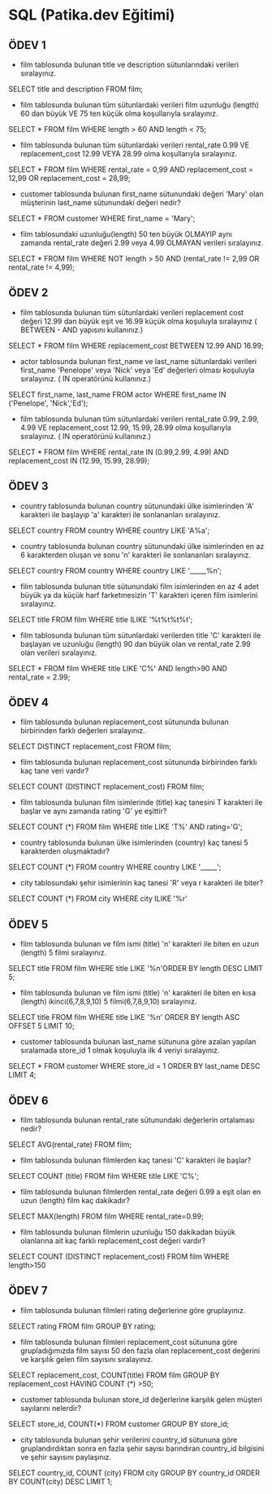 # SQL (Patika.dev Eğitimi)

## ÖDEV 1

- film tablosunda bulunan title ve description sütunlarındaki verileri sıralayınız.

SELECT title and description FROM film;

- film tablosunda bulunan tüm sütunlardaki verileri film uzunluğu (length) 60 dan büyük VE 75 ten küçük olma koşullarıyla sıralayınız.

SELECT * FROM film WHERE length > 60 AND length < 75;

- film tablosunda bulunan tüm sütunlardaki verileri rental_rate 0.99 VE replacement_cost 12.99 VEYA 28.99 olma koşullarıyla sıralayınız.

SELECT * FROM film WHERE rental_rate = 0,99 AND replacement_cost = 12,99 OR replacement_cost = 28,99; 

- customer tablosunda bulunan first_name sütunundaki değeri 'Mary' olan müşterinin last_name sütunundaki değeri nedir?

SELECT * FROM customer WHERE first_name = 'Mary';

- film tablosundaki uzunluğu(length) 50 ten büyük OLMAYIP aynı zamanda rental_rate değeri 2.99 veya 4.99 OLMAYAN verileri sıralayınız.

SELECT * FROM film WHERE NOT length > 50 AND (rental_rate != 2,99 OR rental_rate != 4,99);

## ÖDEV 2

- film tablosunda bulunan tüm sütunlardaki verileri replacement cost değeri 12.99 dan büyük eşit ve 16.99 küçük olma koşuluyla sıralayınız ( BETWEEN - AND yapısını kullanınız.)

SELECT * FROM film WHERE replacement_cost BETWEEN 12.99 AND 16.99;

- actor tablosunda bulunan first_name ve last_name sütunlardaki verileri first_name 'Penelope' veya 'Nick' veya 'Ed' değerleri olması koşuluyla sıralayınız. ( IN operatörünü kullanınız.)

SELECT first_name, last_name FROM actor WHERE first_name IN ('Penelope', 'Nick','Ed');

- film tablosunda bulunan tüm sütunlardaki verileri rental_rate 0.99, 2.99, 4.99 VE replacement_cost 12.99, 15.99, 28.99 olma koşullarıyla sıralayınız. ( IN operatörünü kullanınız.)

SELECT * FROM film WHERE rental_rate IN (0.99,2.99, 4.99) AND replacement_cost IN (12.99, 15.99, 28.99);

## ÖDEV 3

- country tablosunda bulunan country sütunundaki ülke isimlerinden 'A' karakteri ile başlayıp 'a' karakteri ile sonlananları sıralayınız.

SELECT country FROM country WHERE country LIKE 'A%a';

- country tablosunda bulunan country sütunundaki ülke isimlerinden en az 6 karakterden oluşan ve sonu 'n' karakteri ile sonlananları sıralayınız.

SELECT country FROM country WHERE country LIKE '_____%n';

- film tablosunda bulunan title sütunundaki film isimlerinden en az 4 adet büyük ya da küçük harf farketmesizin 'T' karakteri içeren film isimlerini sıralayınız.

SELECT title FROM film WHERE title ILIKE '%t%t%t%t';

- film tablosunda bulunan tüm sütunlardaki verilerden title 'C' karakteri ile başlayan ve uzunluğu (length) 90 dan büyük olan ve rental_rate 2.99 olan verileri sıralayınız.

SELECT * FROM film WHERE title LIKE 'C%' AND length>90 AND rental_rate = 2.99;
  
## ÖDEV 4

- film tablosunda bulunan replacement_cost sütununda bulunan birbirinden farklı değerleri sıralayınız.

SELECT DISTINCT replacement_cost FROM film;

- film tablosunda bulunan replacement_cost sütununda birbirinden farklı kaç tane veri vardır?

SELECT COUNT (DISTINCT replacement_cost) FROM film;

- film tablosunda bulunan film isimlerinde (title) kaç tanesini T karakteri ile başlar ve aynı zamanda rating 'G' ye eşittir?

SELECT COUNT (*) FROM film WHERE title LIKE 'T%' AND rating='G';

- country tablosunda bulunan ülke isimlerinden (country) kaç tanesi 5 karakterden oluşmaktadır?

SELECT COUNT (*) FROM country  WHERE country LIKE '_____';

- city tablosundaki şehir isimlerinin kaç tanesi 'R' veya r karakteri ile biter?

SELECT COUNT (*) FROM city WHERE city ILIKE '%r'


## ÖDEV 5

- film tablosunda bulunan ve film ismi (title) 'n' karakteri ile biten en uzun (length) 5 filmi sıralayınız.

SELECT title FROM film WHERE title LIKE '%n'ORDER BY length DESC LIMIT 5;

- film tablosunda bulunan ve film ismi (title) 'n' karakteri ile biten en kısa (length) ikinci(6,7,8,9,10) 5 filmi(6,7,8,9,10) sıralayınız.

SELECT title FROM film WHERE title LIKE '%n' ORDER BY length ASC OFFSET 5 LIMIT 10;

- customer tablosunda bulunan last_name sütununa göre azalan yapılan sıralamada store_id 1 olmak koşuluyla ilk 4 veriyi sıralayınız.

SELECT * FROM customer WHERE store_id = 1 ORDER BY last_name DESC LIMIT 4;

## ÖDEV 6

- film tablosunda bulunan rental_rate sütunundaki değerlerin ortalaması nedir?

SELECT AVG(rental_rate) FROM film;

- film tablosunda bulunan filmlerden kaç tanesi 'C' karakteri ile başlar?

SELECT COUNT (title) FROM film WHERE title LIKE 'C%';

- film tablosunda bulunan filmlerden rental_rate değeri 0.99 a eşit olan en uzun (length) film kaç dakikadır?

SELECT MAX(length) FROM film WHERE rental_rate=0.99;

- film tablosunda bulunan filmlerin uzunluğu 150 dakikadan büyük olanlarına ait kaç farklı replacement_cost değeri vardır?

SELECT COUNT (DISTINCT replacement_cost) FROM film WHERE length>150

## ÖDEV 7

- film tablosunda bulunan filmleri rating değerlerine göre gruplayınız.

SELECT rating FROM film GROUP BY rating;

- film tablosunda bulunan filmleri replacement_cost sütununa göre grupladığımızda film sayısı 50 den fazla olan replacement_cost değerini ve karşılık gelen film sayısını sıralayınız.

SELECT replacement_cost, COUNT(title) FROM film GROUP BY replacement_cost HAVING COUNT (*) >50;

- customer tablosunda bulunan store_id değerlerine karşılık gelen müşteri sayılarını nelerdir? 

SELECT store_id, COUNT(*) FROM customer GROUP BY store_id;

- city tablosunda bulunan şehir verilerini country_id sütununa göre gruplandırdıktan sonra en fazla şehir sayısı barındıran country_id bilgisini ve şehir sayısını paylaşınız.

SELECT country_id, COUNT (city) FROM city GROUP BY country_id ORDER BY COUNT(city) DESC LIMIT 1;
